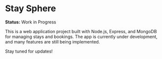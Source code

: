 # Stay Sphere

**Status:** Work in Progress

This is a web application project built with Node.js, Express, and MongoDB for managing stays and bookings. The app is currently under development, and many features are still being implemented.

Stay tuned for updates!
